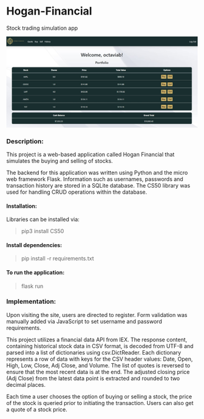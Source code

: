 # Hogan-Financial
Stock trading simulation app

![Hogan Financial Image:](https://github.com/zerrynlh/Hogan-Financial/blob/main/hoganfinancial/hf-home.jpg)

### Description:
This project is a web-based application called Hogan Financial that simulates the buying and selling of stocks.

The backend for this application was written using Python and the micro web framework Flask. Information such as usernames, passwords and transaction history are stored in a SQLite database. The CS50 library was used for handling CRUD operations within the database.

#### Installation:
Libraries can be installed via:
>pip3 install CS50

#### Install dependencies:
>pip install -r requirements.txt

#### To run the application:
>flask run

### Implementation:

Upon visiting the site, users are directed to register. Form validation was manually added via JavaScript to set username and password requirements.

This project utilizes a financial data API from IEX. The response content, containing historical stock data in CSV format, is decoded from UTF-8 and parsed into a list of dictionaries using csv.DictReader. Each dictionary represents a row of data with keys for the CSV header values: Date, Open, High, Low, Close, Adj Close, and Volume.
The list of quotes is reversed to ensure that the most recent data is at the end. The adjusted closing price (Adj Close) from the latest data point is extracted and rounded to two decimal places.

Each time a user chooses the option of buying or selling a stock, the price of the stock is queried prior to initiating the transaction. Users can also get a quote of a stock price.
